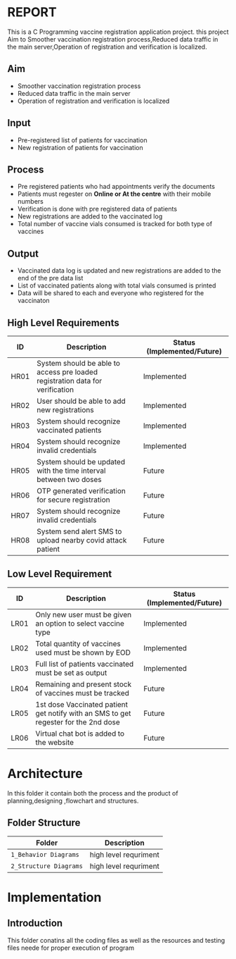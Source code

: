 # REPORT

This is a C Programming vaccine registration application project. this project Aim to Smoother vaccination registration process,Reduced data traffic in the main server,Operation of registration and verification is localized.


## Aim
* Smoother vaccination registration process
* Reduced data traffic in the main server
* Operation of registration and verification is localized
## Input
* Pre-registered list of patients for vaccination
* New registration of patients for vaccination
## Process
* Pre registered patients who had appointments verify the documents
* Patients must regester on **Online or At the centre** with their mobile numbers
* Verification is done with pre registered data of patients
* New registrations are added to the vaccinated log
* Total number of vaccine vials consumed is tracked for both type of vaccines
## Output
* Vaccinated data log is updated and new registrations are added to the end of the pre data list
* List of vaccinated patients along with total vials consumed is printed
* Data will be shared to each and everyone who registered for the vaccinaton

 ## High Level Requirements
| ID | Description | Status (Implemented/Future) |
| --- | --- | --- |
| HR01 | System should be able to access pre loaded registration data for verification | Implemented |
| HR02 | User should be able to add new registrations | Implemented |
| HR03 | System should recognize vaccinated patients | Implemented |
| HR04 | System should recognize invalid credentials | Implemented |
| HR05 | System should be updated with the time interval between two doses | Future |
| HR06 | OTP generated verification for secure registration | Future |
| HR07 | System should recognize invalid credentials | Future |
| HR08 | System  send alert SMS to upload nearby covid attack patient | Future |


## Low Level Requirement
| ID | Description | Status (Implemented/Future) |
| --- | --- | --- | 
| LR01 | Only new user must be given an option to select vaccine type | Implemented |
| LR02 | Total quantity of vaccines used must be shown by EOD | Implemented |
| LR03 | Full list of patients vaccinated must be set as output | Implemented |
| LR04 | Remaining and present stock of vaccines must be tracked | Future |
| LR05 | 1st dose Vaccinated patient get notify with an SMS to get regester for the 2nd dose   | Future |
| LR06 | Virtual chat bot is added to the website | Future |
# Architecture

 In this folder it contain both the process and the product of planning,designing ,flowchart and structures.

## Folder Structure
|Folder             | Description |
|-------------------| -----------------------------------------|
| `1_Behavior Diagrams`   | high level requriment|
| `2_Structure Diagrams`         | high level requriment|

# Implementation

## Introduction

This folder conatins all the coding files as well as the resources and testing files neede for proper execution of program
